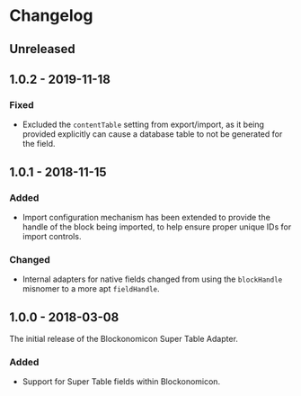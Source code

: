 # Changelog

## Unreleased

## 1.0.2 - 2019-11-18

### Fixed
- Excluded the `contentTable` setting from export/import, as it being provided explicitly can cause a database table to not be generated for the field.

## 1.0.1 - 2018-11-15

### Added
- Import configuration mechanism has been extended to provide the handle of the block being imported, to help ensure proper unique IDs for import controls.

### Changed
- Internal adapters for native fields changed from using the `blockHandle` misnomer to a more apt `fieldHandle`.

## 1.0.0 - 2018-03-08

The initial release of the Blockonomicon Super Table Adapter.

### Added
- Support for Super Table fields within Blockonomicon.
